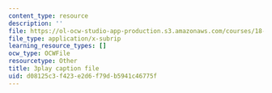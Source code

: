```yaml
---
content_type: resource
description: ''
file: https://ol-ocw-studio-app-production.s3.amazonaws.com/courses/18-065-matrix-methods-in-data-analysis-signal-processing-and-machine-learning-spring-2018/d08125c3f423e2d6f79db5941c46775f_hwDRfkPSXng.srt
file_type: application/x-subrip
learning_resource_types: []
ocw_type: OCWFile
resourcetype: Other
title: 3play caption file
uid: d08125c3-f423-e2d6-f79d-b5941c46775f
---
```

